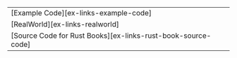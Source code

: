 ||
|--------|
| [Example Code][ex-links-example-code] |
| [RealWorld][ex-links-realworld] |
| [Source Code for Rust Books][ex-links-rust-book-source-code] |
